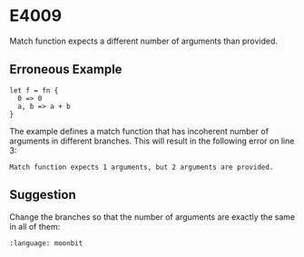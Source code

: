 # E4009

Match function expects a different number of arguments than provided.

## Erroneous Example

```moonbit
let f = fn {
  0 => 0
  a, b => a + b
}
```

The example defines a match function that has incoherent number of arguments in
different branches. This will result in the following error on line 3:

```
Match function expects 1 arguments, but 2 arguments are provided.
```

## Suggestion

Change the branches so that the number of arguments are exactly the same in all
of them:

```{literalinclude} /sources/error_codes/E4009_fixed/top.mbt
:language: moonbit
```
